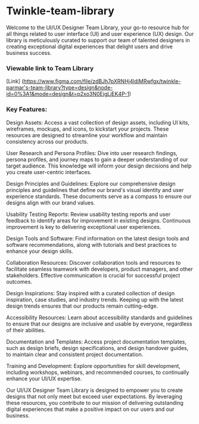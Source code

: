 # Twinkle-team-library

Welcome to the UI/UX Designer Team Library, your go-to resource hub for all things related to user interface (UI) and user experience (UX) design. Our library is meticulously curated to support our team of talented designers in creating exceptional digital experiences that delight users and drive business success.

### Viewable link to Team Library
[Link] (https://www.figma.com/file/zdBJh7pXRNHj4ldiMRwfgx/twinkle-parmar's-team-library?type=design&node-id=0%3A1&mode=design&t=p2xo3N0EjgLjEK4P-1)

### Key Features:

Design Assets: Access a vast collection of design assets, including UI kits, wireframes, mockups, and icons, to kickstart your projects. These resources are designed to streamline your workflow and maintain consistency across our products.

User Research and Persona Profiles: Dive into user research findings, persona profiles, and journey maps to gain a deeper understanding of our target audience. This knowledge will inform your design decisions and help you create user-centric interfaces.

Design Principles and Guidelines: Explore our comprehensive design principles and guidelines that define our brand's visual identity and user experience standards. These documents serve as a compass to ensure our designs align with our brand values.

Usability Testing Reports: Review usability testing reports and user feedback to identify areas for improvement in existing designs. Continuous improvement is key to delivering exceptional user experiences.

Design Tools and Software: Find information on the latest design tools and software recommendations, along with tutorials and best practices to enhance your design skills.

Collaboration Resources: Discover collaboration tools and resources to facilitate seamless teamwork with developers, product managers, and other stakeholders. Effective communication is crucial for successful project outcomes.

Design Inspirations: Stay inspired with a curated collection of design inspiration, case studies, and industry trends. Keeping up with the latest design trends ensures that our products remain cutting-edge.

Accessibility Resources: Learn about accessibility standards and guidelines to ensure that our designs are inclusive and usable by everyone, regardless of their abilities.

Documentation and Templates: Access project documentation templates, such as design briefs, design specifications, and design handover guides, to maintain clear and consistent project documentation.

Training and Development: Explore opportunities for skill development, including workshops, webinars, and recommended courses, to continually enhance your UI/UX expertise.

Our UI/UX Designer Team Library is designed to empower you to create designs that not only meet but exceed user expectations. By leveraging these resources, you contribute to our mission of delivering outstanding digital experiences that make a positive impact on our users and our business.
